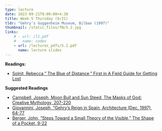 ```yaml
---
type: lecture
date: 2023-09-21T8:00:00+4:30
title: Week 5 Thursday (9/21)
tldr: "Gehry’s Guggenheim Museum, Bilbao (1997)"
thumbnail: /static_files/TN/5.2.jpg
links: 
    # - url: /l1.pdf
    #   name: codes
    - url: /lectures_pdfs/5.2.pdf
      name: lecture slides
---
```

**Readings:**
- [Solnit, Rebecca,” The Blue of Distance,” First in A Field Guide for Getting Lost](/readings_pdfs/week2/TH/r1.pdf)

**Suggested Readings**
- [Campbell, Joseph, Moon Bull and Sun Steed, The Masks of God: Creative Mythology, 207-220](/readings_pdfs/week2/TH/r2.pdf)
- [Giovannini, Joseph, “Gehry’s Reign in Spain, Architecture (Dec. 1997), 64-77](/readings_pdfs/week2/TH/r3.pdf)
- [Berger, John, “Steps Toward a Small Theory of the Visible,” The Shape of a Pocket, 9-22](/readings_pdfs/week2/TH/r4.pdf)


